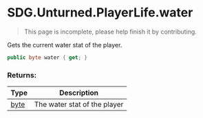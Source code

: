 # SDG.Unturned.PlayerLife.water

> This page is incomplete, please help finish it by contributing.

Gets the current water stat of the player.

```C#
public byte water { get; }
```

### Returns:

Type | Description
------------ | -------------
[byte](https://docs.microsoft.com/en-us/dotnet/api/system.byte?view=netframework-3.5) | The water stat of the player